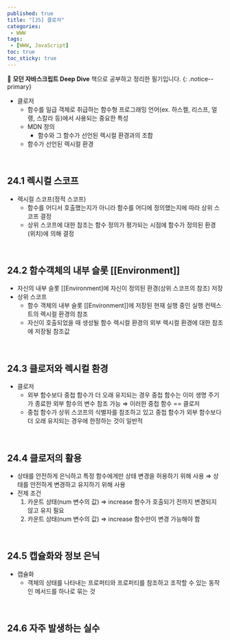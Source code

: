 ```yaml
---
published: true
title: "[JS] 클로저"
categories:
 - WWW
tags:
 - [WWW, JavaScript]
toc: true
toc_sticky: true
---
```


📖 **모던 자바스크립트 Deep Dive** 책으로 공부하고 정리한 필기입니다.
{: .notice--primary}

- 클로저
  - 함수를 일급 객체로 취급하는 함수형 프로그래밍 언어(ex. 하스켈, 리스프, 얼랭, 스칼라 등)에서 사용되는 중요한 특성
  - MDN 정의
    - 함수와 그 함수가 선언된 렉시컬 환경과의 조합
  - 함수가 선언된 렉시컬 환경

<br/>

## 24.1 렉시컬 스코프

- 렉시컬 스코프(정적 스코프)
  - 함수를 어디서 호출했는지가 아니라 함수를 어디에 정의했는지에 따라 상위 스코프 결정
  - 상위 스코프에 대한 참조는 함수 정의가 평가되는 시점에 함수가 정의된 환경(위치)에 의해 결정

<br/>

## 24.2 함수객체의 내부 슬롯 [[Environment]]

- 자신의 내부 슬롯 [[Environment]에 자신이 정의된 환경(상위 스코프의 참조) 저장
- 상위 스코프
  - 함수 객체의 내부 슬롯 [[Environment]]에 저장된 현재 실행 중인 실행 컨텍스트의 렉시컬 환경의 참조
  - 자신이 호출되었을 때 생성될 함수 렉시컬 환경의 외부 렉시컬 환경에 대한 참조에 저장될 참조값

<br/>

## 24.3 클로저와 렉시컬 환경

- 클로저
  - 외부 함수보다 중첩 함수가 더 오래 유지되는 경우 중첩 함수는 이미 생명 주기가 종료한 외부 함수의 변수 참조 가능 ⇒ 이러한 중첩 함수 == 클로저
  - 중첩 함수가 상위 스코프의 식별자를 참조하고 있고 중첩 함수가 외부 함수보다 더 오래 유지되는 경우에 한정하는 것이 일반적

<br/>

## 24.4 클로저의 활용

- 상태를 안전하게 은닉하고 특정 함수에게만 상태 변경을 허용하기 위해 사용 ⇒ 상태를 안전하게 변경하고 유지하기 위해 사용
- 전제 조건
  1. 카운트 상태(num 변수의 값) ⇒ increase 함수가 호출되기 전까지 변경되지 않고 유지 필요
  2. 카운트 상태(num 변수의 값) ⇒ increase 함수만이 변경 가능해야 함

<br/>

## 24.5 캡슐화와 정보 은닉

- 캡슐화
  - 객체의 상태를 나타내는 프로퍼티와 프로퍼티를 참조하고 조작할 수 있는 동작인 메서드를 하나로 묶는 것

<br/>

## 24.6 자주 발생하는 실수